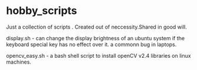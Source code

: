 # hobby_scripts

Just a collection of scripts . Created out of neccessity.Shared in good will.

display.sh - can change the display brightness of an ubuntu system if the keyboard special key has no effect over it. a commonn bug in laptops.

opencv_easy.sh - a bash shell script to install openCV v2.4 libraries on linux machines. 
